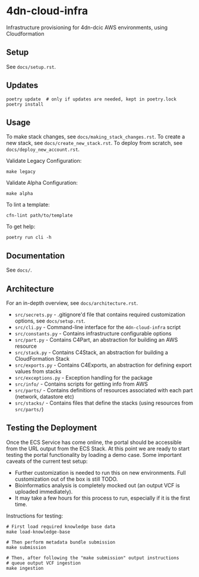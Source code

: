 # 4dn-cloud-infra
Infrastructure provisioning for 4dn-dcic AWS environments, using Cloudformation

## Setup

See `docs/setup.rst`.

## Updates

```
poetry update  # only if updates are needed, kept in poetry.lock
poetry install
```

## Usage

To make stack changes, see `docs/making_stack_changes.rst`. To create a new stack, see `docs/create_new_stack.rst`.
To deploy from scratch, see `docs/deploy_new_account.rst`.

Validate Legacy Configuration:
    
    make legacy

Validate Alpha Configuration:

    make alpha

To lint a template:

    cfn-lint path/to/template

To get help:

    poetry run cli -h

## Documentation

See `docs/`.

## Architecture

For an in-depth overview, see `docs/architecture.rst`.

* `src/secrets.py` - .gitignore'd file that contains required customization options, see `docs/setup.rst`.
* `src/cli.py` - Command-line interface for the `4dn-cloud-infra` script
* `src/constants.py` - Contains infrastructure configurable options
* `src/part.py` - Contains C4Part, an abstraction for building an AWS resource
* `src/stack.py` - Contains C4Stack, an abstraction for building a CloudFormation Stack
* `src/exports.py` - Contains C4Exports, an abstraction for defining export values from stacks
* `src/exceptions.py` - Exception handling for the package
* `src/info/` - Contains scripts for getting info from AWS
* `src/parts/` - Contains definitions of resources associated with each part (network, datastore etc)
* `src/stacks/` - Contains files that define the stacks (using resources from `src/parts/`)


## Testing the Deployment

Once the ECS Service has come online, the portal should be accessible from the URL output from the ECS Stack. At this
point we are ready to start testing the portal functionality by loading a demo case. Some important caveats of the
current test setup:

* Further customization is needed to run this on new environments. Full customization out of the box is still TODO.
* Bioinformatics analysis is completely mocked out (an output VCF is uploaded immediately).
* It may take a few hours for this process to run, especially if it is the first time.


Instructions for testing:

    # First load required knowledge base data
    make load-knowledge-base

    # Then perform metadata bundle submission
    make submission

    # Then, after following the "make submission" output instructions
    # queue output VCF ingestion
    make ingestion
